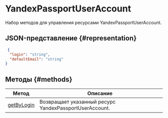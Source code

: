 # YandexPassportUserAccount
Набор методов для управления ресурсами YandexPassportUserAccount.
## JSON-представление {#representation}
```json 
 {
  "login": "string",
  "defaultEmail": "string"
}
```

## Методы {#methods}
Метод | Описание
--- | ---
[getByLogin](getByLogin.md) | Возвращает указанный ресурс YandexPassportUserAccount.